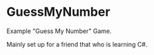 # GuessMyNumber
Example "Guess My Number" Game.

Mainly set up for a friend that who is learning C#.
